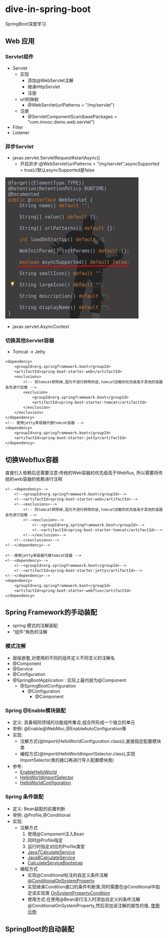 # dive-in-spring-boot
SpringBoot深度学习

## Web 应用
### Servlet组件
* Servlet
    * 实现
        * 添加@WebServlet注解
        * 继承HttpServlet
        * 注册
    * url的映射
        * @WebServlet(urlPatterns = "/my/servlet")
    * 注册
        * @ServletComponentScan(basePackages = "com.imooc.demo.web.servlet")
* Filter
* Listener
### 异步Servlet
* javax.servlet.ServletRequest#startAsync()
    * 开启异步:@WebServlet(urlPatterns = "/my/servlet",asyncSupported = true)//默认asyncSupported是false
    
![异步startAsync](https://raw.githubusercontent.com/kvenLin/dive-in-spring-boot/master/src/main/resources/images/选区_019.png)

* javax.servlet.AsyncContext
### 切换其他Servlet容器
* Tomcat -> Jetty
```
<dependency>
    <groupId>org.springframework.boot</groupId>
    <artifactId>spring-boot-starter-web</artifactId>
    <exclusions>
        <!-- 将tomcat排除掉,因为不进行排除的话,tomcat加载的优先级高于其他的容器会先进行加载 -->
        <exclusion>
            <groupId>org.springframework.boot</groupId>
            <artifactId>spring-boot-starter-tomcat</artifactId>
        </exclusion>
    </exclusions>
</dependency>
<!-- 使用jetty来容器代替tomcat容器 -->
<dependency>
    <groupId>org.springframework.boot</groupId>
    <artifactId>spring-boot-starter-jetty</artifactId>
</dependency>
```
## 切换Webflux容器
直接引入依赖后还需要注意:传统的Web容器的优先级高于Webflux,
所以需要将传统的web容器的依赖进行注释
```
<!--<dependency>-->
    <!--<groupId>org.springframework.boot</groupId>-->
    <!--<artifactId>spring-boot-starter-web</artifactId>-->
    <!--<exclusions>-->
        <!-- 将tomcat排除掉,因为不进行排除的话,tomcat加载的优先级高于其他的容器会先进行加载 -->
        <!--<exclusion>-->
            <!--<groupId>org.springframework.boot</groupId>-->
            <!--<artifactId>spring-boot-starter-tomcat</artifactId>-->
        <!--</exclusion>-->
    <!--</exclusions>-->
<!--</dependency>-->

<!--使用jetty来容器代替tomcat容器 -->
<!--<dependency>-->
    <!--<groupId>org.springframework.boot</groupId>-->
    <!--<artifactId>spring-boot-starter-jetty</artifactId>-->
<!--</dependency>-->
<dependency>
    <groupId>org.springframework.boot</groupId>
    <artifactId>spring-boot-starter-webflux</artifactId>
</dependency>
```

## Spring Framework的手动装配
* spring 模式的注解装配
* “组件”角色的注解
### 模式注解
* 层级嵌套,对使用的不同的组件定义不同含义的注解名
* @Component 
* @Service 
* @Configuration 
* @SpringBootApplication : 实际上最内层为@Component
    * @SpringBootConfiguration
        * @Configuration
            * @Component 
### Spring @Enable模块装配
* 定义: 具备相同领域的功能组件集合,组合所形成一个独立的单元
* 举例: @Enable@WebMvc,@EnableAutoConfiguration等
* 实现: 
    * 注解方式(@Import(HelloWorldConfiguration.class)),直接指定配置模块类
    * 编程方式(@Import(HelloWorldImportSelector.class),实现ImportSelector类的接口再进行导入配置模块类)
* 参考:
    * [EnableHelloWorld](http://github.com/kvenLin/dive-in-spring-boot/blob/master/src/main/java/com/imooc/demo/annotation/EnableHelloWorld.java)
    * [HelloWorldImportSelector](http://github.com/kvenLin/dive-in-spring-boot/blob/master/src/main/java/com/imooc/demo/annotation/HelloWorldImportSelector.java)
    * [HelloWorldConfiguration](http://github.com/kvenLin/dive-in-spring-boot/blob/master/src/main/java/com/imooc/demo/configuration/HelloWorldConfiguration.java)
### Spring 条件装配
* 定义: Bean装配的前置判断
* 举例: @Profile,@Conditional
* 实现: 
    * 注解方式
        1. 使用@Component注入Bean
        2. 同时@Profile指定
        3. 运行时指定对应的Profile类型
        * [Java7CalculateService](http://github.com/kvenLin/dive-in-spring-boot/blob/master/src/main/java/com/imooc/demo/service/impl/Java7CalculateService.java)
        * [Java8CalculateService](http://github.com/kvenLin/dive-in-spring-boot/blob/master/src/main/java/com/imooc/demo/service/impl/Java8CalculateService.java)
        * [CalculateServiceBootstrap](http://github.com/kvenLin/dive-in-spring-boot/blob/master/src/main/java/com/imooc/demo/bootstrap/CalculateServiceBootstrap.java)
    * 编程方式
        * 实现@Conditional标注的自定义条件注解
        [@ConditionalOnSystemProperty](http://github.com/kvenLin/dive-in-spring-boot/blob/master/src/main/java/com/imooc/demo/condition/ConditionalOnSystemProperty.java)
        * 实现继承Condition接口的条件判断类,同时需要在@Conditional中指定该实现类
        [OnSystemPropertyCondition](http://github.com/kvenLin/dive-in-spring-boot/blob/master/src/main/java/com/imooc/demo/condition/OnSystemPropertyCondition.java)
        * 使用方式:在使用@Bean进行注入时添加自定义的条件注解@ConditionalOnSystemProperty,然后添加该注解的属性的值,
        [使用示例](http://github.com/kvenLin/dive-in-spring-boot/blob/master/src/main/java/com/imooc/demo/bootstrap/ConditionalOnSystemPropertyBootstrap.java)
        
 ## SpringBoot的自动装配
        